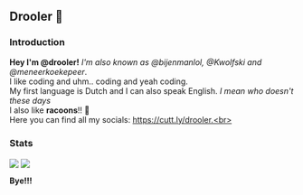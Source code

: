 ## Drooler 🦝

### Introduction

**Hey I'm @drooler!** *I'm also known as @bijenmanlol, @Kwolfski and @meneerkoekepeer*.<br>
I like coding and uhm.. coding and yeah coding.<br>
My first language is Dutch and I can also speak English. *I mean who doesn't these days*<br>
I also like **racoons**!! 🦝<br>
Here you can find all my socials: https://cutt.ly/drooler.<br>

### Stats

<img align="center" src="https://github-readme-stats.vercel.app/api?username=bijenmanlol&show_icons=true&theme=transparent" />  <img align="center" src="https://github-readme-stats.vercel.app/api/top-langs/?username=bijenmanlol&langs_count=8&layout=compact&theme=transparent" />


**Bye!!!**
